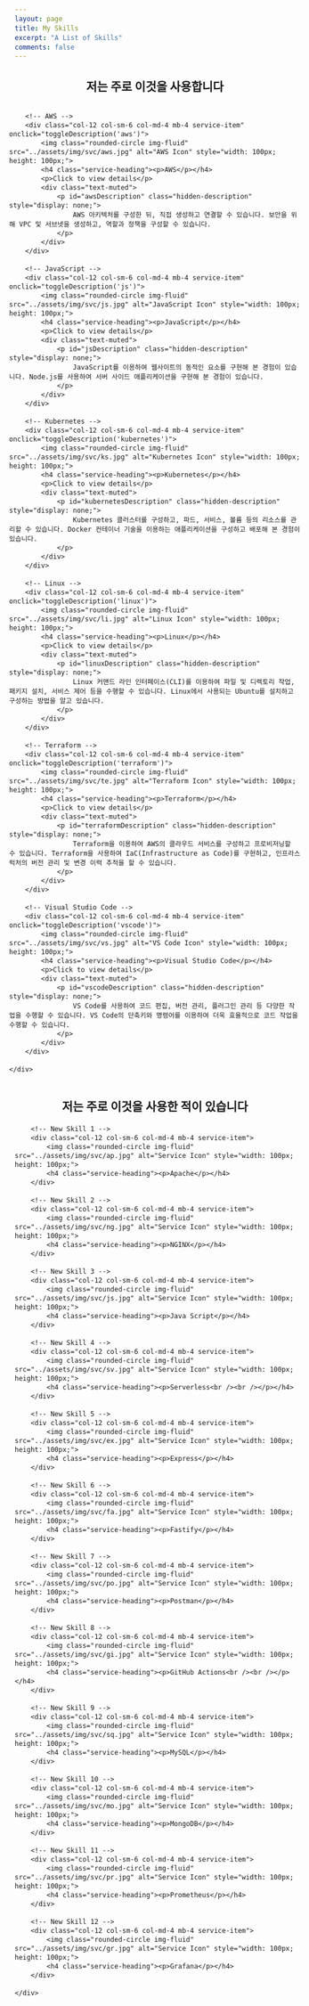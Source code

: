 ```yaml
---
layout: page
title: My Skills
excerpt: "A List of Skills"
comments: false
---
```


<h2 style="text-align: center;">저는 주로 이것을 사용합니다</h2>

<style>
    /* Added custom styles for the image container */
    .service-container {
        display: flex;
        flex-wrap: wrap;
        justify-content: space-around;
        margin: 0 -10px;
    }

    /* Adjusted the width to accommodate three images in a row */
    .service-item {
        flex: 0 0 calc(33.33% - 20px);
        margin: 10px;
        text-align: center;
    }
</style>

<div class="container">
    <div class="row text-center service-container">

        <!-- AWS -->
        <div class="col-12 col-sm-6 col-md-4 mb-4 service-item" onclick="toggleDescription('aws')">
            <img class="rounded-circle img-fluid" src="../assets/img/svc/aws.jpg" alt="AWS Icon" style="width: 100px; height: 100px;">
            <h4 class="service-heading"><p>AWS</p></h4>
            <p>Click to view details</p>
            <div class="text-muted">
                <p id="awsDescription" class="hidden-description" style="display: none;">
                    AWS 아키텍처를 구성한 뒤, 직접 생성하고 연결할 수 있습니다. 보안을 위해 VPC 및 서브넷을 생성하고, 역할과 정책을 구성할 수 있습니다.
                </p>
            </div>
        </div>

        <!-- JavaScript -->
        <div class="col-12 col-sm-6 col-md-4 mb-4 service-item" onclick="toggleDescription('js')">
            <img class="rounded-circle img-fluid" src="../assets/img/svc/js.jpg" alt="JavaScript Icon" style="width: 100px; height: 100px;">
            <h4 class="service-heading"><p>JavaScript</p></h4>
            <p>Click to view details</p>
            <div class="text-muted">
                <p id="jsDescription" class="hidden-description" style="display: none;">
                    JavaScript를 이용하여 웹사이트의 동적인 요소를 구현해 본 경험이 있습니다. Node.js를 사용하여 서버 사이드 애플리케이션을 구현해 본 경험이 있습니다.
                </p>
            </div>
        </div>

        <!-- Kubernetes -->
        <div class="col-12 col-sm-6 col-md-4 mb-4 service-item" onclick="toggleDescription('kubernetes')">
            <img class="rounded-circle img-fluid" src="../assets/img/svc/ks.jpg" alt="Kubernetes Icon" style="width: 100px; height: 100px;">
            <h4 class="service-heading"><p>Kubernetes</p></h4>
            <p>Click to view details</p>
            <div class="text-muted">
                <p id="kubernetesDescription" class="hidden-description" style="display: none;">
                    Kubernetes 클러스터를 구성하고, 파드, 서비스, 볼륨 등의 리소스를 관리할 수 있습니다. Docker 컨테이너 기술을 이용하는 애플리케이션을 구성하고 배포해 본 경험이 있습니다.
                </p>
            </div>
        </div>

        <!-- Linux -->
        <div class="col-12 col-sm-6 col-md-4 mb-4 service-item" onclick="toggleDescription('linux')">
            <img class="rounded-circle img-fluid" src="../assets/img/svc/li.jpg" alt="Linux Icon" style="width: 100px; height: 100px;">
            <h4 class="service-heading"><p>Linux</p></h4>
            <p>Click to view details</p>
            <div class="text-muted">
                <p id="linuxDescription" class="hidden-description" style="display: none;">
                    Linux 커맨드 라인 인터페이스(CLI)를 이용하여 파일 및 디렉토리 작업, 패키지 설치, 서비스 제어 등을 수행할 수 있습니다. Linux에서 사용되는 Ubuntu를 설치하고 구성하는 방법을 알고 있습니다.
                </p>
            </div>
        </div>

        <!-- Terraform -->
        <div class="col-12 col-sm-6 col-md-4 mb-4 service-item" onclick="toggleDescription('terraform')">
            <img class="rounded-circle img-fluid" src="../assets/img/svc/te.jpg" alt="Terraform Icon" style="width: 100px; height: 100px;">
            <h4 class="service-heading"><p>Terraform</p></h4>
            <p>Click to view details</p>
            <div class="text-muted">
                <p id="terraformDescription" class="hidden-description" style="display: none;">
                    Terraform을 이용하여 AWS의 클라우드 서비스를 구성하고 프로비저닝할 수 있습니다. Terraform을 사용하여 IaC(Infrastructure as Code)를 구현하고, 인프라스럭처의 버전 관리 및 변경 이력 추적을 할 수 있습니다.
                </p>
            </div>
        </div>

        <!-- Visual Studio Code -->
        <div class="col-12 col-sm-6 col-md-4 mb-4 service-item" onclick="toggleDescription('vscode')">
            <img class="rounded-circle img-fluid" src="../assets/img/svc/vs.jpg" alt="VS Code Icon" style="width: 100px; height: 100px;">
            <h4 class="service-heading"><p>Visual Studio Code</p></h4>
            <p>Click to view details</p>
            <div class="text-muted">
                <p id="vscodeDescription" class="hidden-description" style="display: none;">
                    VS Code를 사용하여 코드 편집, 버전 관리, 플러그인 관리 등 다양한 작업을 수행할 수 있습니다. VS Code의 단축키와 명령어를 이용하여 더욱 효율적으로 코드 작업을 수행할 수 있습니다.
                </p>
            </div>
        </div>

    </div>
</div>

<script>
    function toggleDescription(service) {
        var description = document.getElementById(service + 'Description');
        if (description.style.display === 'none' || description.style.display === '') {
            description.style.display = 'block';
        } else {
            description.style.display = 'none';
        }
    }
</script>

<h2 style="text-align: center;">저는 주로 이것을 사용한 적이 있습니다</h2>

<!-- Second Container (New) -->
<div class="container">
    <div class="row text-center">

        <!-- New Skill 1 -->
        <div class="col-12 col-sm-6 col-md-4 mb-4 service-item">
            <img class="rounded-circle img-fluid" src="../assets/img/svc/ap.jpg" alt="Service Icon" style="width: 100px; height: 100px;">
            <h4 class="service-heading"><p>Apache</p></h4>
        </div>

        <!-- New Skill 2 -->
        <div class="col-12 col-sm-6 col-md-4 mb-4 service-item">
            <img class="rounded-circle img-fluid" src="../assets/img/svc/ng.jpg" alt="Service Icon" style="width: 100px; height: 100px;">
            <h4 class="service-heading"><p>NGINX</p></h4>
        </div>

        <!-- New Skill 3 -->
        <div class="col-12 col-sm-6 col-md-4 mb-4 service-item">
            <img class="rounded-circle img-fluid" src="../assets/img/svc/js.jpg" alt="Service Icon" style="width: 100px; height: 100px;">
            <h4 class="service-heading"><p>Java Script</p></h4>
        </div>

        <!-- New Skill 4 -->
        <div class="col-12 col-sm-6 col-md-4 mb-4 service-item">
            <img class="rounded-circle img-fluid" src="../assets/img/svc/sv.jpg" alt="Service Icon" style="width: 100px; height: 100px;">
            <h4 class="service-heading"><p>Serverless<br /><br /></p></h4>
        </div>

        <!-- New Skill 5 -->
        <div class="col-12 col-sm-6 col-md-4 mb-4 service-item">
            <img class="rounded-circle img-fluid" src="../assets/img/svc/ex.jpg" alt="Service Icon" style="width: 100px; height: 100px;">
            <h4 class="service-heading"><p>Express</p></h4>
        </div>

        <!-- New Skill 6 -->
        <div class="col-12 col-sm-6 col-md-4 mb-4 service-item">
            <img class="rounded-circle img-fluid" src="../assets/img/svc/fa.jpg" alt="Service Icon" style="width: 100px; height: 100px;">
            <h4 class="service-heading"><p>Fastify</p></h4>
        </div>

        <!-- New Skill 7 -->
        <div class="col-12 col-sm-6 col-md-4 mb-4 service-item">
            <img class="rounded-circle img-fluid" src="../assets/img/svc/po.jpg" alt="Service Icon" style="width: 100px; height: 100px;">
            <h4 class="service-heading"><p>Postman</p></h4>
        </div>

        <!-- New Skill 8 -->
        <div class="col-12 col-sm-6 col-md-4 mb-4 service-item">
            <img class="rounded-circle img-fluid" src="../assets/img/svc/gi.jpg" alt="Service Icon" style="width: 100px; height: 100px;">
            <h4 class="service-heading"><p>GitHub Actions<br /><br /></p></h4>
        </div>

        <!-- New Skill 9 -->
        <div class="col-12 col-sm-6 col-md-4 mb-4 service-item">
            <img class="rounded-circle img-fluid" src="../assets/img/svc/sq.jpg" alt="Service Icon" style="width: 100px; height: 100px;">
            <h4 class="service-heading"><p>MySQL</p></h4>
        </div>

        <!-- New Skill 10 -->
        <div class="col-12 col-sm-6 col-md-4 mb-4 service-item">
            <img class="rounded-circle img-fluid" src="../assets/img/svc/mo.jpg" alt="Service Icon" style="width: 100px; height: 100px;">
            <h4 class="service-heading"><p>MongoDB</p></h4>
        </div>

        <!-- New Skill 11 -->
        <div class="col-12 col-sm-6 col-md-4 mb-4 service-item">
            <img class="rounded-circle img-fluid" src="../assets/img/svc/pr.jpg" alt="Service Icon" style="width: 100px; height: 100px;">
            <h4 class="service-heading"><p>Prometheus</p></h4>
        </div>

        <!-- New Skill 12 -->
        <div class="col-12 col-sm-6 col-md-4 mb-4 service-item">
            <img class="rounded-circle img-fluid" src="../assets/img/svc/gr.jpg" alt="Service Icon" style="width: 100px; height: 100px;">
            <h4 class="service-heading"><p>Grafana</p></h4>
        </div>

    </div>
</div>
